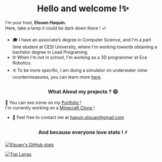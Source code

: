 <h1 align="center" style="padding: 0;">
 Hello and welcome !✨
</h1>

 
I'm your host, <strong> Elouan Haquin. </strong> <br>
Here, take a lamp it could be dark down there ! 🪔

 - 🎓 I have an associate’s degree in Computer Science, and I'm a part time student at CESI University, where I'm working towards obtaining a bachelor degree in Lead Programing. 
 - 🤓 When I'm not in school, I'm working as a 3D programmer at Eca Robotics. 
 - ⛵ To be more specific, I am doing a simulator on underwater mine countermeasures, you can learn more [here](https://www.ecagroup.com/en/business/eca-group-reaches-another-milestone-with-regard-to-the-unmanned-vehicles-that-will-be-manufactured-in-belgium-for-the-mine-warfare-programme-of-the-belgian-navy-and-the-royal-netherlands-navy).

##

<h3 align="center" style="padding: 0;">
  What About my projects ?  😄
</h3>

🎲 You can see some on my <a href="https://www.elouan-haquin.com/"  target="_blank"  >Portfolio </a> ! </br>
I'm currently working on a <a href="https://github.com/elouanhaquin/Minecraft"  target="_blank"  > Minecraft Clone </a>  ! 

- 💬 Feel free to contact me at haquin.elouan@gmail.com 


##

<h3 align="center" style="padding: 0;">
 And because everyone love stats ! ⚡
</h3>



[![Elouan's GitHub stats](https://github-readme-stats.vercel.app/api?username=elouanhaquin&theme=tokyonight&show_icons=true)](https://github.com/elouanhaquin/github-readme-stats)
  
[![Top Langs](https://github-readme-stats.vercel.app/api/top-langs/?username=elouanhaquin&layout=compact&theme=tokyonight)](https://github.com/elouanhaquin/github-readme-stats)

<!--
**elouanhaquin/elouanhaquin** is a ✨ _special_ ✨ repository because its `README.md` (this file) appears on your GitHub profile.

Here are some ideas to get you started:

- 🔭 I’m currently working on ...
- 🌱 I’m currently learning ...
- 👯 I’m looking to collaborate on ...
- 🤔 I’m looking for help with ...
- 💬 Ask me about ...
- 📫 How to reach me: ...
- 😄 Pronouns: ...
- ⚡ Fun fact: ...

- [x] @mentions, #refs, [links](), **formatting**, and <del>tags</del> supported
- [x] list syntax required (any unordered or ordered list supported)
- [x] this is a complete item
- [ ] this is an incomplete item


-->
